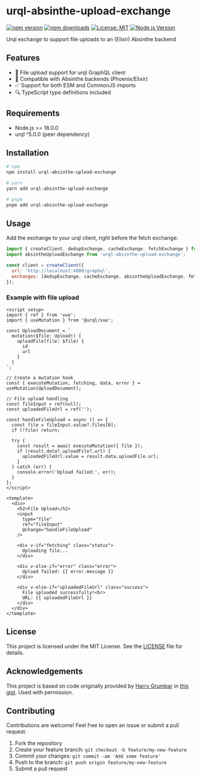 # urql-absinthe-upload-exchange

[![npm version](https://img.shields.io/npm/v/urql-absinthe-upload-exchange.svg)](https://www.npmjs.com/package/urql-absinthe-upload-exchange)
[![npm downloads](https://img.shields.io/npm/dm/urql-absinthe-upload-exchange.svg)](https://www.npmjs.com/package/urql-absinthe-upload-exchange)
[![License: MIT](https://img.shields.io/badge/License-MIT-yellow.svg)](https://opensource.org/licenses/MIT)
[![Node.js Version](https://img.shields.io/node/v/urql-absinthe-upload-exchange.svg)](https://nodejs.org)

Urql exchange to support file uploads to an (Elixir) Absinthe backend

## Features

- 📁 File upload support for urql GraphQL client
- 🔄 Compatible with Absinthe backends (Phoenix/Elixir)
- ✅ Support for both ESM and CommonJS imports
- 🔍 TypeScript type definitions included

## Requirements

- Node.js >= 18.0.0
- urql ^5.0.0 (peer dependency)

## Installation

```bash
# npm
npm install urql-absinthe-upload-exchange

# yarn
yarn add urql-absinthe-upload-exchange

# pnpm
pnpm add urql-absinthe-upload-exchange
```

## Usage

Add the exchange to your urql client, right before the fetch exchange:

```javascript
import { createClient, dedupExchange, cacheExchange, fetchExchange } from 'urql';
import absintheUploadExchange from 'urql-absinthe-upload-exchange';

const client = createClient({
  url: 'http://localhost:4000/graphql',
  exchanges: [dedupExchange, cacheExchange, absintheUploadExchange, fetchExchange],
});
```

### Example with file upload

```vue
<script setup>
import { ref } from 'vue';
import { useMutation } from '@urql/vue';

const UploadDocument = `
  mutation($file: Upload!) {
    uploadFile(file: $file) {
      id
      url
    }
  }
`;

// Create a mutation hook
const { executeMutation, fetching, data, error } = useMutation(UploadDocument);

// File upload handling
const fileInput = ref(null);
const uploadedFileUrl = ref('');

const handleFileUpload = async () => {
  const file = fileInput.value?.files[0];
  if (!file) return;
  
  try {
    const result = await executeMutation({ file });
    if (result.data?.uploadFile?.url) {
      uploadedFileUrl.value = result.data.uploadFile.url;
    }
  } catch (err) {
    console.error('Upload failed:', err);
  }
};
</script>

<template>
  <div>
    <h2>File Upload</h2>
    <input 
      type="file" 
      ref="fileInput"
      @change="handleFileUpload"
    />
    
    <div v-if="fetching" class="status">
      Uploading file...
    </div>
    
    <div v-else-if="error" class="error">
      Upload failed: {{ error.message }}
    </div>
    
    <div v-else-if="uploadedFileUrl" class="success">
      File uploaded successfully!<br>
      URL: {{ uploadedFileUrl }}
    </div>
  </div>
</template>
```

## License

This project is licensed under the MIT License. See the [LICENSE](./LICENSE) file for details.

## Acknowledgements

This project is based on code originally provided by [Harry Grumbar](https://github.com/harrygr) in [this gist](https://gist.github.com/harrygr). Used with permission.

## Contributing

Contributions are welcome! Feel free to open an issue or submit a pull request.

1. Fork the repository
2. Create your feature branch: `git checkout -b feature/my-new-feature`
3. Commit your changes: `git commit -am 'Add some feature'`
4. Push to the branch: `git push origin feature/my-new-feature`
5. Submit a pull request
